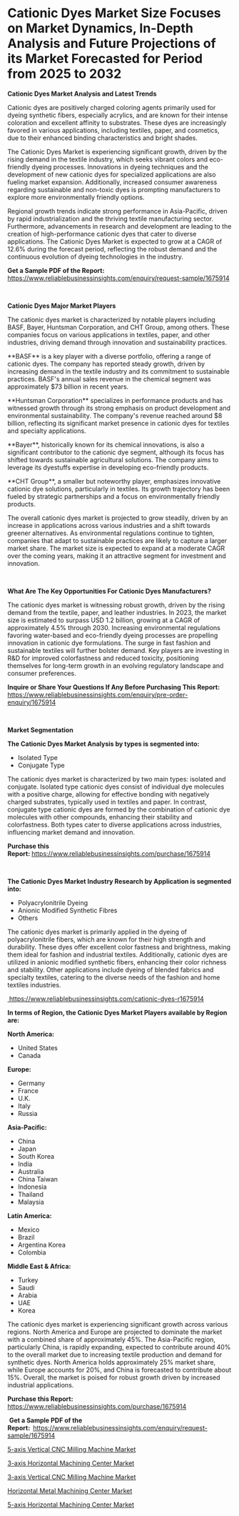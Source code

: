 <p><h1>Cationic Dyes Market Size Focuses on Market Dynamics, In-Depth Analysis and Future Projections of its Market Forecasted for Period from 2025 to 2032</h1></p><p><strong>Cationic Dyes Market Analysis and Latest Trends</strong></p>
<p><p>Cationic dyes are positively charged coloring agents primarily used for dyeing synthetic fibers, especially acrylics, and are known for their intense coloration and excellent affinity to substrates. These dyes are increasingly favored in various applications, including textiles, paper, and cosmetics, due to their enhanced binding characteristics and bright shades.</p><p>The Cationic Dyes Market is experiencing significant growth, driven by the rising demand in the textile industry, which seeks vibrant colors and eco-friendly dyeing processes. Innovations in dyeing techniques and the development of new cationic dyes for specialized applications are also fueling market expansion. Additionally, increased consumer awareness regarding sustainable and non-toxic dyes is prompting manufacturers to explore more environmentally friendly options.</p><p>Regional growth trends indicate strong performance in Asia-Pacific, driven by rapid industrialization and the thriving textile manufacturing sector. Furthermore, advancements in research and development are leading to the creation of high-performance cationic dyes that cater to diverse applications. The Cationic Dyes Market is expected to grow at a CAGR of 12.6% during the forecast period, reflecting the robust demand and the continuous evolution of dyeing technologies in the industry.</p></p>
<p><strong>Get a Sample PDF of the Report:&nbsp;</strong> <a href="https://www.reliablebusinessinsights.com/enquiry/request-sample/1675914?utm_campaign=3347&utm_medium=2&utm_source=Github&utm_content=ia&utm_term=02042025&utm_id=cationic-dyes">https://www.reliablebusinessinsights.com/enquiry/request-sample/1675914</a></p>
<p>&nbsp;</p>
<p><strong>Cationic Dyes Major Market Players</strong></p>
<p><p>The cationic dyes market is characterized by notable players including BASF, Bayer, Huntsman Corporation, and CHT Group, among others. These companies focus on various applications in textiles, paper, and other industries, driving demand through innovation and sustainability practices.</p><p>**BASF** is a key player with a diverse portfolio, offering a range of cationic dyes. The company has reported steady growth, driven by increasing demand in the textile industry and its commitment to sustainable practices. BASF's annual sales revenue in the chemical segment was approximately $73 billion in recent years.</p><p>**Huntsman Corporation** specializes in performance products and has witnessed growth through its strong emphasis on product development and environmental sustainability. The company's revenue reached around $8 billion, reflecting its significant market presence in cationic dyes for textiles and specialty applications.</p><p>**Bayer**, historically known for its chemical innovations, is also a significant contributor to the cationic dye segment, although its focus has shifted towards sustainable agricultural solutions. The company aims to leverage its dyestuffs expertise in developing eco-friendly products.</p><p>**CHT Group**, a smaller but noteworthy player, emphasizes innovative cationic dye solutions, particularly in textiles. Its growth trajectory has been fueled by strategic partnerships and a focus on environmentally friendly products.</p><p>The overall cationic dyes market is projected to grow steadily, driven by an increase in applications across various industries and a shift towards greener alternatives. As environmental regulations continue to tighten, companies that adapt to sustainable practices are likely to capture a larger market share. The market size is expected to expand at a moderate CAGR over the coming years, making it an attractive segment for investment and innovation.</p></p>
<p>&nbsp;</p>
<p><strong>What Are The Key Opportunities For Cationic Dyes Manufacturers?</strong></p>
<p><p>The cationic dyes market is witnessing robust growth, driven by the rising demand from the textile, paper, and leather industries. In 2023, the market size is estimated to surpass USD 1.2 billion, growing at a CAGR of approximately 4.5% through 2030. Increasing environmental regulations favoring water-based and eco-friendly dyeing processes are propelling innovation in cationic dye formulations. The surge in fast fashion and sustainable textiles will further bolster demand. Key players are investing in R&D for improved colorfastness and reduced toxicity, positioning themselves for long-term growth in an evolving regulatory landscape and consumer preferences.</p></p>
<p><strong>Inquire or Share Your Questions If Any Before Purchasing This Report:</strong> <a href="https://www.reliablebusinessinsights.com/enquiry/pre-order-enquiry/1675914?utm_campaign=3347&utm_medium=2&utm_source=Github&utm_content=ia&utm_term=02042025&utm_id=cationic-dyes">https://www.reliablebusinessinsights.com/enquiry/pre-order-enquiry/1675914</a></p>
<p>&nbsp;</p>
<p><strong>Market Segmentation</strong></p>
<p><strong>The Cationic Dyes Market Analysis by types is segmented into:</strong></p>
<p><ul><li>Isolated Type</li><li>Conjugate Type</li></ul></p>
<p><p>The cationic dyes market is characterized by two main types: isolated and conjugate. Isolated type cationic dyes consist of individual dye molecules with a positive charge, allowing for effective bonding with negatively charged substrates, typically used in textiles and paper. In contrast, conjugate type cationic dyes are formed by the combination of cationic dye molecules with other compounds, enhancing their stability and colorfastness. Both types cater to diverse applications across industries, influencing market demand and innovation.</p></p>
<p><strong>Purchase this Report:&nbsp;</strong><a href="https://www.reliablebusinessinsights.com/purchase/1675914?utm_campaign=3347&utm_medium=2&utm_source=Github&utm_content=ia&utm_term=02042025&utm_id=cationic-dyes">https://www.reliablebusinessinsights.com/purchase/1675914</a></p>
<p>&nbsp;</p>
<p><strong>The Cationic Dyes Market Industry Research by Application is segmented into:</strong></p>
<p><ul><li>Polyacrylonitrile Dyeing</li><li>Anionic Modified Synthetic Fibres</li><li>Others</li></ul></p>
<p><p>The cationic dyes market is primarily applied in the dyeing of polyacrylonitrile fibers, which are known for their high strength and durability. These dyes offer excellent color fastness and brightness, making them ideal for fashion and industrial textiles. Additionally, cationic dyes are utilized in anionic modified synthetic fibers, enhancing their color richness and stability. Other applications include dyeing of blended fabrics and specialty textiles, catering to the diverse needs of the fashion and home textiles industries.</p></p>
<p><a href="https://www.reliablebusinessinsights.com/cationic-dyes-r1675914?utm_campaign=3347&utm_medium=2&utm_source=Github&utm_content=ia&utm_term=02042025&utm_id=cationic-dyes">&nbsp;https://www.reliablebusinessinsights.com/cationic-dyes-r1675914</a></p>
<p><strong>In terms of Region, the Cationic Dyes Market Players available by Region are:</strong></p>
<p>
    <p> <strong> North America: </strong>
        <ul>
            <li>United States</li>
            <li>Canada</li>
        </ul>
        </p> 
    <p> <strong> Europe: </strong>
        <ul>
            <li>Germany</li>
            <li>France</li>
            <li>U.K.</li>
            <li>Italy</li>
            <li>Russia</li>
        </ul>
        </p> 
    <p> <strong> Asia-Pacific: </strong>
        <ul>
            <li>China</li>
            <li>Japan</li>
            <li>South Korea</li>
            <li>India</li>
            <li>Australia</li>
            <li>China Taiwan</li>
            <li>Indonesia</li>
            <li>Thailand</li>
            <li>Malaysia</li>
        </ul>
        </p> 
    <p> <strong> Latin America: </strong>
        <ul>
            <li>Mexico</li>
            <li>Brazil</li>
            <li>Argentina Korea</li>
            <li>Colombia</li>
        </ul>
        </p> 
    <p> <strong> Middle East & Africa: </strong>
        <ul>
            <li>Turkey</li>
            <li>Saudi</li>
            <li>Arabia</li>
            <li>UAE</li>
            <li>Korea</li>
        </ul>
    </p>
    </p>
<p><p>The cationic dyes market is experiencing significant growth across various regions. North America and Europe are projected to dominate the market with a combined share of approximately 45%. The Asia-Pacific region, particularly China, is rapidly expanding, expected to contribute around 40% to the overall market due to increasing textile production and demand for synthetic dyes. North America holds approximately 25% market share, while Europe accounts for 20%, and China is forecasted to contribute about 15%. Overall, the market is poised for robust growth driven by increased industrial applications.</p></p>
<p><strong>Purchase this Report: </strong><a href="https://www.reliablebusinessinsights.com/purchase/1675914?utm_campaign=3347&utm_medium=2&utm_source=Github&utm_content=ia&utm_term=02042025&utm_id=cationic-dyes">https://www.reliablebusinessinsights.com/purchase/1675914</a></p>
<p>&nbsp;<strong>Get a Sample PDF of the Report:&nbsp;&nbsp;</strong><a href="https://www.reliablebusinessinsights.com/enquiry/request-sample/1675914?utm_campaign=3347&utm_medium=2&utm_source=Github&utm_content=ia&utm_term=02042025&utm_id=cationic-dyes">https://www.reliablebusinessinsights.com/enquiry/request-sample/1675914</a></p>
<p><strong></strong></p>
<p><p><a href="https://www.linkedin.com/pulse/5-axis-vertical-cnc-milling-machine-market-dynamics-application-2pazc?utm_campaign=3347&utm_medium=2&utm_source=Github&utm_content=ia&utm_term=02042025&utm_id=cationic-dyes">5-axis Vertical CNC Milling Machine Market</a></p><p><a href="https://www.linkedin.com/pulse/3-axis-horizontal-machining-center-market-size-analysis-growing-vqo3c?utm_campaign=3347&utm_medium=2&utm_source=Github&utm_content=ia&utm_term=02042025&utm_id=cationic-dyes">3-axis Horizontal Machining Center Market</a></p><p><a href="https://www.linkedin.com/pulse/strategic-analysis-3-axis-vertical-cnc-milling-machine-phxmc?utm_campaign=3347&utm_medium=2&utm_source=Github&utm_content=ia&utm_term=02042025&utm_id=cationic-dyes">3-axis Vertical CNC Milling Machine Market</a></p><p><a href="https://www.linkedin.com/pulse/revolutionizing-success-in-depth-review-theglobal-horizontal-q81mc?utm_campaign=3347&utm_medium=2&utm_source=Github&utm_content=ia&utm_term=02042025&utm_id=cationic-dyes">Horizontal Metal Machining Center Market</a></p><p><a href="https://www.linkedin.com/pulse/5-axis-horizontal-machining-center-market-growth-study-projects-ivnrc?utm_campaign=3347&utm_medium=2&utm_source=Github&utm_content=ia&utm_term=02042025&utm_id=cationic-dyes">5-axis Horizontal Machining Center Market</a></p></p>